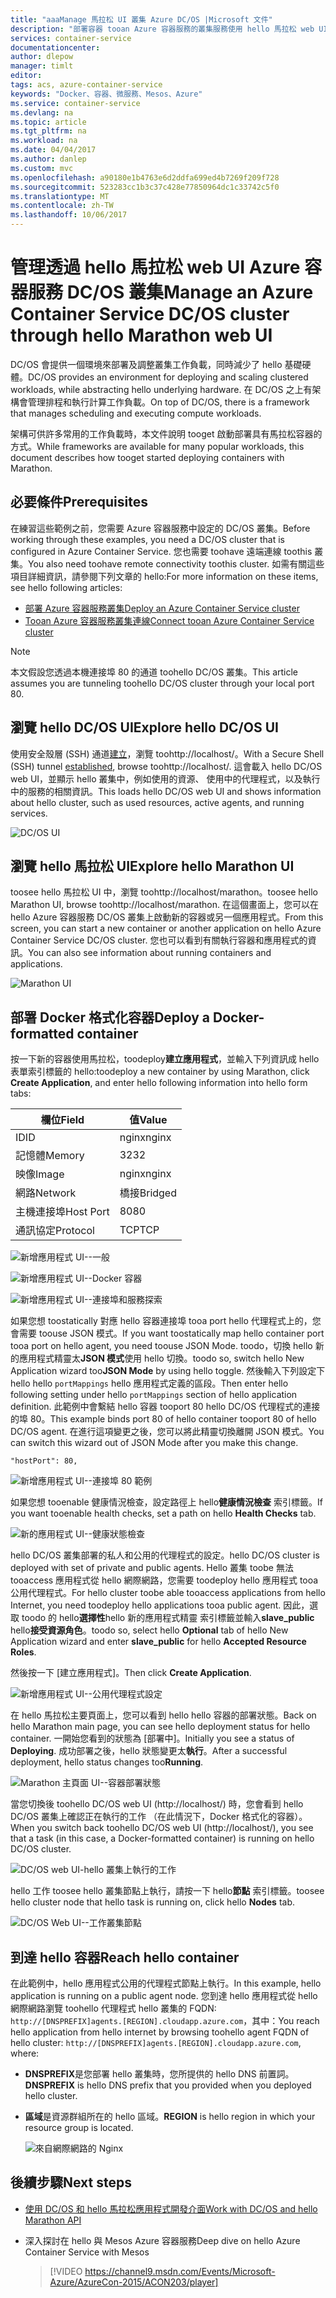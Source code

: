 ```yaml
---
title: "aaaManage 馬拉松 UI 叢集 Azure DC/OS |Microsoft 文件"
description: "部署容器 tooan Azure 容器服務的叢集服務使用 hello 馬拉松 web UI。"
services: container-service
documentationcenter: 
author: dlepow
manager: timlt
editor: 
tags: acs, azure-container-service
keywords: "Docker、容器、微服務、Mesos、Azure"
ms.service: container-service
ms.devlang: na
ms.topic: article
ms.tgt_pltfrm: na
ms.workload: na
ms.date: 04/04/2017
ms.author: danlep
ms.custom: mvc
ms.openlocfilehash: a90180e1b4763e6d2ddfa699ed4b7269f209f728
ms.sourcegitcommit: 523283cc1b3c37c428e77850964dc1c33742c5f0
ms.translationtype: MT
ms.contentlocale: zh-TW
ms.lasthandoff: 10/06/2017
---
```

# <a name="manage-an-azure-container-service-dcos-cluster-through-hello-marathon-web-ui"></a><span data-ttu-id="c816d-104">管理透過 hello 馬拉松 web UI Azure 容器服務 DC/OS 叢集</span><span class="sxs-lookup"><span data-stu-id="c816d-104">Manage an Azure Container Service DC/OS cluster through hello Marathon web UI</span></span>
<span data-ttu-id="c816d-105">DC/OS 會提供一個環境來部署及調整叢集工作負載，同時減少了 hello 基礎硬體。</span><span class="sxs-lookup"><span data-stu-id="c816d-105">DC/OS provides an environment for deploying and scaling clustered workloads, while abstracting hello underlying hardware.</span></span> <span data-ttu-id="c816d-106">在 DC/OS 之上有架構會管理排程和執行計算工作負載。</span><span class="sxs-lookup"><span data-stu-id="c816d-106">On top of DC/OS, there is a framework that manages scheduling and executing compute workloads.</span></span>

<span data-ttu-id="c816d-107">架構可供許多常用的工作負載時，本文件說明 tooget 啟動部署具有馬拉松容器的方式。</span><span class="sxs-lookup"><span data-stu-id="c816d-107">While frameworks are available for many popular workloads, this document describes how tooget started deploying containers with Marathon.</span></span> 


## <a name="prerequisites"></a><span data-ttu-id="c816d-108">必要條件</span><span class="sxs-lookup"><span data-stu-id="c816d-108">Prerequisites</span></span>
<span data-ttu-id="c816d-109">在練習這些範例之前，您需要 Azure 容器服務中設定的 DC/OS 叢集。</span><span class="sxs-lookup"><span data-stu-id="c816d-109">Before working through these examples, you need a DC/OS cluster that is configured in Azure Container Service.</span></span> <span data-ttu-id="c816d-110">您也需要 toohave 遠端連線 toothis 叢集。</span><span class="sxs-lookup"><span data-stu-id="c816d-110">You also need toohave remote connectivity toothis cluster.</span></span> <span data-ttu-id="c816d-111">如需有關這些項目詳細資訊，請參閱下列文章的 hello:</span><span class="sxs-lookup"><span data-stu-id="c816d-111">For more information on these items, see hello following articles:</span></span>

* [<span data-ttu-id="c816d-112">部署 Azure 容器服務叢集</span><span class="sxs-lookup"><span data-stu-id="c816d-112">Deploy an Azure Container Service cluster</span></span>](container-service-deployment.md)
* [<span data-ttu-id="c816d-113">Tooan Azure 容器服務叢集連線</span><span class="sxs-lookup"><span data-stu-id="c816d-113">Connect tooan Azure Container Service cluster</span></span>](../container-service-connect.md)

> [!NOTE]
> <span data-ttu-id="c816d-114">本文假設您透過本機連接埠 80 的通道 toohello DC/OS 叢集。</span><span class="sxs-lookup"><span data-stu-id="c816d-114">This article assumes you are tunneling toohello DC/OS cluster through your local port 80.</span></span>
>

## <a name="explore-hello-dcos-ui"></a><span data-ttu-id="c816d-115">瀏覽 hello DC/OS UI</span><span class="sxs-lookup"><span data-stu-id="c816d-115">Explore hello DC/OS UI</span></span>
<span data-ttu-id="c816d-116">使用安全殼層 (SSH) 通道[建立](../container-service-connect.md)，瀏覽 toohttp://localhost/。</span><span class="sxs-lookup"><span data-stu-id="c816d-116">With a Secure Shell (SSH) tunnel [established](../container-service-connect.md), browse toohttp://localhost/.</span></span> <span data-ttu-id="c816d-117">這會載入 hello DC/OS web UI，並顯示 hello 叢集中，例如使用的資源、 使用中的代理程式，以及執行中的服務的相關資訊。</span><span class="sxs-lookup"><span data-stu-id="c816d-117">This loads hello DC/OS web UI and shows information about hello cluster, such as used resources, active agents, and running services.</span></span>

![DC/OS UI](./media/container-service-mesos-marathon-ui/dcos2.png)

## <a name="explore-hello-marathon-ui"></a><span data-ttu-id="c816d-119">瀏覽 hello 馬拉松 UI</span><span class="sxs-lookup"><span data-stu-id="c816d-119">Explore hello Marathon UI</span></span>
<span data-ttu-id="c816d-120">toosee hello 馬拉松 UI 中，瀏覽 toohttp://localhost/marathon。</span><span class="sxs-lookup"><span data-stu-id="c816d-120">toosee hello Marathon UI, browse toohttp://localhost/marathon.</span></span> <span data-ttu-id="c816d-121">在這個畫面上，您可以在 hello Azure 容器服務 DC/OS 叢集上啟動新的容器或另一個應用程式。</span><span class="sxs-lookup"><span data-stu-id="c816d-121">From this screen, you can start a new container or another application on hello Azure Container Service DC/OS cluster.</span></span> <span data-ttu-id="c816d-122">您也可以看到有關執行容器和應用程式的資訊。</span><span class="sxs-lookup"><span data-stu-id="c816d-122">You can also see information about running containers and applications.</span></span>  

![Marathon UI](./media/container-service-mesos-marathon-ui/dcos3.png)

## <a name="deploy-a-docker-formatted-container"></a><span data-ttu-id="c816d-124">部署 Docker 格式化容器</span><span class="sxs-lookup"><span data-stu-id="c816d-124">Deploy a Docker-formatted container</span></span>
<span data-ttu-id="c816d-125">按一下新的容器使用馬拉松，toodeploy**建立應用程式**，並輸入下列資訊成 hello 表單索引標籤的 hello:</span><span class="sxs-lookup"><span data-stu-id="c816d-125">toodeploy a new container by using Marathon, click **Create Application**, and enter hello following information into hello form tabs:</span></span>

| <span data-ttu-id="c816d-126">欄位</span><span class="sxs-lookup"><span data-stu-id="c816d-126">Field</span></span> | <span data-ttu-id="c816d-127">值</span><span class="sxs-lookup"><span data-stu-id="c816d-127">Value</span></span> |
| --- | --- |
| <span data-ttu-id="c816d-128">ID</span><span class="sxs-lookup"><span data-stu-id="c816d-128">ID</span></span> |<span data-ttu-id="c816d-129">nginx</span><span class="sxs-lookup"><span data-stu-id="c816d-129">nginx</span></span> |
| <span data-ttu-id="c816d-130">記憶體</span><span class="sxs-lookup"><span data-stu-id="c816d-130">Memory</span></span> | <span data-ttu-id="c816d-131">32</span><span class="sxs-lookup"><span data-stu-id="c816d-131">32</span></span> |
| <span data-ttu-id="c816d-132">映像</span><span class="sxs-lookup"><span data-stu-id="c816d-132">Image</span></span> |<span data-ttu-id="c816d-133">nginx</span><span class="sxs-lookup"><span data-stu-id="c816d-133">nginx</span></span> |
| <span data-ttu-id="c816d-134">網路</span><span class="sxs-lookup"><span data-stu-id="c816d-134">Network</span></span> |<span data-ttu-id="c816d-135">橋接</span><span class="sxs-lookup"><span data-stu-id="c816d-135">Bridged</span></span> |
| <span data-ttu-id="c816d-136">主機連接埠</span><span class="sxs-lookup"><span data-stu-id="c816d-136">Host Port</span></span> |<span data-ttu-id="c816d-137">80</span><span class="sxs-lookup"><span data-stu-id="c816d-137">80</span></span> |
| <span data-ttu-id="c816d-138">通訊協定</span><span class="sxs-lookup"><span data-stu-id="c816d-138">Protocol</span></span> |<span data-ttu-id="c816d-139">TCP</span><span class="sxs-lookup"><span data-stu-id="c816d-139">TCP</span></span> |

![新增應用程式 UI--一般](./media/container-service-mesos-marathon-ui/dcos4.png)

![新增應用程式 UI--Docker 容器](./media/container-service-mesos-marathon-ui/dcos5.png)

![新增應用程式 UI--連接埠和服務探索](./media/container-service-mesos-marathon-ui/dcos6.png)

<span data-ttu-id="c816d-143">如果您想 toostatically 對應 hello 容器連接埠 tooa port hello 代理程式上的，您會需要 toouse JSON 模式。</span><span class="sxs-lookup"><span data-stu-id="c816d-143">If you want toostatically map hello container port tooa port on hello agent, you need toouse JSON Mode.</span></span> <span data-ttu-id="c816d-144">toodo，切換 hello 新的應用程式精靈太**JSON 模式**使用 hello 切換。</span><span class="sxs-lookup"><span data-stu-id="c816d-144">toodo so, switch hello New Application wizard too**JSON Mode** by using hello toggle.</span></span> <span data-ttu-id="c816d-145">然後輸入下列設定下 hello hello `portMappings` hello 應用程式定義的區段。</span><span class="sxs-lookup"><span data-stu-id="c816d-145">Then enter hello following setting under hello `portMappings` section of hello application definition.</span></span> <span data-ttu-id="c816d-146">此範例中會繫結 hello 容器 tooport 80 hello DC/OS 代理程式的連接的埠 80。</span><span class="sxs-lookup"><span data-stu-id="c816d-146">This example binds port 80 of hello container tooport 80 of hello DC/OS agent.</span></span> <span data-ttu-id="c816d-147">在進行這項變更之後，您可以將此精靈切換離開 JSON 模式。</span><span class="sxs-lookup"><span data-stu-id="c816d-147">You can switch this wizard out of JSON Mode after you make this change.</span></span>

```none
"hostPort": 80,
```

![新增應用程式 UI--連接埠 80 範例](./media/container-service-mesos-marathon-ui/dcos13.png)

<span data-ttu-id="c816d-149">如果您想 tooenable 健康情況檢查，設定路徑上 hello**健康情況檢查** 索引標籤。</span><span class="sxs-lookup"><span data-stu-id="c816d-149">If you want tooenable health checks, set a path on hello **Health Checks** tab.</span></span>

![新的應用程式 UI--健康狀態檢查](./media/container-service-mesos-marathon-ui/dcos_healthcheck.png)

<span data-ttu-id="c816d-151">hello DC/OS 叢集部署的私人和公用的代理程式的設定。</span><span class="sxs-lookup"><span data-stu-id="c816d-151">hello DC/OS cluster is deployed with set of private and public agents.</span></span> <span data-ttu-id="c816d-152">Hello 叢集 toobe 無法 tooaccess 應用程式從 hello 網際網路，您需要 toodeploy hello 應用程式 tooa 公用代理程式。</span><span class="sxs-lookup"><span data-stu-id="c816d-152">For hello cluster toobe able tooaccess applications from hello Internet, you need toodeploy hello applications tooa public agent.</span></span> <span data-ttu-id="c816d-153">因此，選取 toodo 的 hello**選擇性**hello 新的應用程式精靈 索引標籤並輸入**slave_public** hello**接受資源角色**。</span><span class="sxs-lookup"><span data-stu-id="c816d-153">toodo so, select hello **Optional** tab of hello New Application wizard and enter **slave_public** for hello **Accepted Resource Roles**.</span></span>

<span data-ttu-id="c816d-154">然後按一下 [建立應用程式]。</span><span class="sxs-lookup"><span data-stu-id="c816d-154">Then click **Create Application**.</span></span>

![新增應用程式 UI--公用代理程式設定](./media/container-service-mesos-marathon-ui/dcos14.png)

<span data-ttu-id="c816d-156">在 hello 馬拉松主要頁面上，您可以看到 hello hello 容器的部署狀態。</span><span class="sxs-lookup"><span data-stu-id="c816d-156">Back on hello Marathon main page, you can see hello deployment status for hello container.</span></span> <span data-ttu-id="c816d-157">一開始您看到的狀態為 [部署中]。</span><span class="sxs-lookup"><span data-stu-id="c816d-157">Initially you see a status of **Deploying**.</span></span> <span data-ttu-id="c816d-158">成功部署之後，hello 狀態變更太**執行**。</span><span class="sxs-lookup"><span data-stu-id="c816d-158">After a successful deployment, hello status changes too**Running**.</span></span>

![Marathon 主頁面 UI--容器部署狀態](./media/container-service-mesos-marathon-ui/dcos7.png)

<span data-ttu-id="c816d-160">當您切換後 toohello DC/OS web UI (http://localhost/) 時，您會看到 hello DC/OS 叢集上確認正在執行的工作 （在此情況下，Docker 格式化的容器）。</span><span class="sxs-lookup"><span data-stu-id="c816d-160">When you switch back toohello DC/OS web UI (http://localhost/), you see that a task (in this case, a Docker-formatted container) is running on hello DC/OS cluster.</span></span>

![DC/OS web UI-hello 叢集上執行的工作](./media/container-service-mesos-marathon-ui/dcos8.png)

<span data-ttu-id="c816d-162">hello 工作 toosee hello 叢集節點上執行，請按一下 hello**節點** 索引標籤。</span><span class="sxs-lookup"><span data-stu-id="c816d-162">toosee hello cluster node that hello task is running on, click hello **Nodes** tab.</span></span>

![DC/OS Web UI--工作叢集節點](./media/container-service-mesos-marathon-ui/dcos9.png)

## <a name="reach-hello-container"></a><span data-ttu-id="c816d-164">到達 hello 容器</span><span class="sxs-lookup"><span data-stu-id="c816d-164">Reach hello container</span></span>

<span data-ttu-id="c816d-165">在此範例中，hello 應用程式公用的代理程式節點上執行。</span><span class="sxs-lookup"><span data-stu-id="c816d-165">In this example, hello application is running on a public agent node.</span></span> <span data-ttu-id="c816d-166">您到達 hello 應用程式從 hello 網際網路瀏覽 toohello 代理程式 hello 叢集的 FQDN: `http://[DNSPREFIX]agents.[REGION].cloudapp.azure.com`，其中：</span><span class="sxs-lookup"><span data-stu-id="c816d-166">You reach hello application from hello internet by browsing toohello agent FQDN of hello cluster: `http://[DNSPREFIX]agents.[REGION].cloudapp.azure.com`, where:</span></span>

* <span data-ttu-id="c816d-167">**DNSPREFIX**是您部署 hello 叢集時，您所提供的 hello DNS 前置詞。</span><span class="sxs-lookup"><span data-stu-id="c816d-167">**DNSPREFIX** is hello DNS prefix that you provided when you deployed hello cluster.</span></span>
* <span data-ttu-id="c816d-168">**區域**是資源群組所在的 hello 區域。</span><span class="sxs-lookup"><span data-stu-id="c816d-168">**REGION** is hello region in which your resource group is located.</span></span>

    ![來自網際網路的 Nginx](./media/container-service-mesos-marathon-ui/nginx.png)


## <a name="next-steps"></a><span data-ttu-id="c816d-170">後續步驟</span><span class="sxs-lookup"><span data-stu-id="c816d-170">Next steps</span></span>
* [<span data-ttu-id="c816d-171">使用 DC/OS 和 hello 馬拉松應用程式開發介面</span><span class="sxs-lookup"><span data-stu-id="c816d-171">Work with DC/OS and hello Marathon API</span></span>](container-service-mesos-marathon-rest.md)

* <span data-ttu-id="c816d-172">深入探討在 hello 與 Mesos Azure 容器服務</span><span class="sxs-lookup"><span data-stu-id="c816d-172">Deep dive on hello Azure Container Service with Mesos</span></span>

    > [!VIDEO https://channel9.msdn.com/Events/Microsoft-Azure/AzureCon-2015/ACON203/player]
    > 
